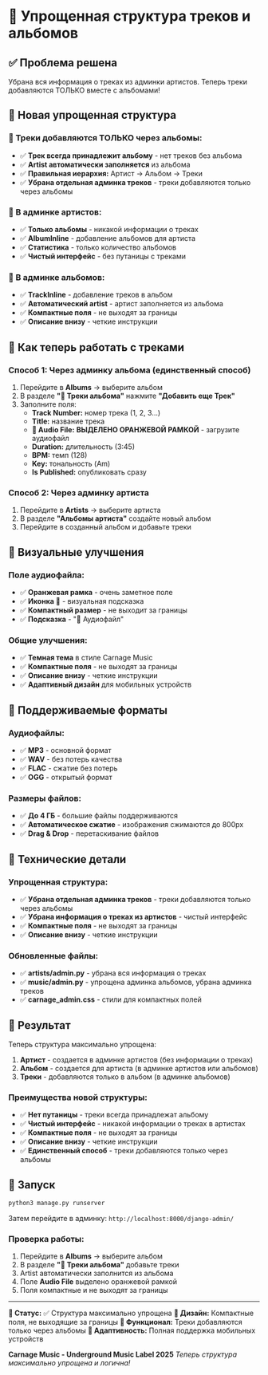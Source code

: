 # 🎵 Упрощенная структура треков и альбомов

## ✅ Проблема решена

Убрана вся информация о треках из админки артистов. Теперь треки добавляются ТОЛЬКО вместе с альбомами!

## 🚀 Новая упрощенная структура

### 🎵 Треки добавляются ТОЛЬКО через альбомы:
- ✅ **Трек всегда принадлежит альбому** - нет треков без альбома
- ✅ **Artist автоматически заполняется** из альбома
- ✅ **Правильная иерархия:** Артист → Альбом → Треки
- ✅ **Убрана отдельная админка треков** - треки добавляются только через альбомы

### 🎤 В админке артистов:
- ✅ **Только альбомы** - никакой информации о треках
- ✅ **AlbumInline** - добавление альбомов для артиста
- ✅ **Статистика** - только количество альбомов
- ✅ **Чистый интерфейс** - без путаницы с треками

### 🎵 В админке альбомов:
- ✅ **TrackInline** - добавление треков в альбом
- ✅ **Автоматический artist** - артист заполняется из альбома
- ✅ **Компактные поля** - не выходят за границы
- ✅ **Описание внизу** - четкие инструкции

## 🎯 Как теперь работать с треками

### Способ 1: Через админку альбома (единственный способ)
1. Перейдите в **Albums** → выберите альбом
2. В разделе **"🎵 Треки альбома"** нажмите **"Добавить еще Трек"**
3. Заполните поля:
   - **Track Number:** номер трека (1, 2, 3...)
   - **Title:** название трека
   - **🎵 Audio File:** **ВЫДЕЛЕНО ОРАНЖЕВОЙ РАМКОЙ** - загрузите аудиофайл
   - **Duration:** длительность (3:45)
   - **BPM:** темп (128)
   - **Key:** тональность (Am)
   - **Is Published:** опубликовать сразу

### Способ 2: Через админку артиста
1. Перейдите в **Artists** → выберите артиста
2. В разделе **"Альбомы артиста"** создайте новый альбом
3. Перейдите в созданный альбом и добавьте треки

## 🎨 Визуальные улучшения

### Поле аудиофайла:
- ✅ **Оранжевая рамка** - очень заметное поле
- ✅ **Иконка 🎵** - визуальная подсказка
- ✅ **Компактный размер** - не выходит за границы
- ✅ **Подсказка** - "🎵 Аудиофайл"

### Общие улучшения:
- ✅ **Темная тема** в стиле Carnage Music
- ✅ **Компактные поля** - не выходят за границы
- ✅ **Описание внизу** - четкие инструкции
- ✅ **Адаптивный дизайн** для мобильных устройств

## 📱 Поддерживаемые форматы

### Аудиофайлы:
- ✅ **MP3** - основной формат
- ✅ **WAV** - без потерь качества
- ✅ **FLAC** - сжатие без потерь
- ✅ **OGG** - открытый формат

### Размеры файлов:
- ✅ **До 4 ГБ** - большие файлы поддерживаются
- ✅ **Автоматическое сжатие** - изображения сжимаются до 800px
- ✅ **Drag & Drop** - перетаскивание файлов

## 🔧 Технические детали

### Упрощенная структура:
- ✅ **Убрана отдельная админка треков** - треки добавляются только через альбомы
- ✅ **Убрана информация о треках из артистов** - чистый интерфейс
- ✅ **Компактные поля** - не выходят за границы
- ✅ **Описание внизу** - четкие инструкции

### Обновленные файлы:
- ✅ **artists/admin.py** - убрана вся информация о треках
- ✅ **music/admin.py** - упрощена админка альбомов, убрана админка треков
- ✅ **carnage_admin.css** - стили для компактных полей

## 🎯 Результат

Теперь структура максимально упрощена:

1. **Артист** - создается в админке артистов (без информации о треках)
2. **Альбом** - создается для артиста (в админке артистов или альбомов)
3. **Треки** - добавляются только в альбом (в админке альбомов)

### Преимущества новой структуры:
- ✅ **Нет путаницы** - треки всегда принадлежат альбому
- ✅ **Чистый интерфейс** - никакой информации о треках в артистах
- ✅ **Компактные поля** - не выходят за границы
- ✅ **Описание внизу** - четкие инструкции
- ✅ **Единственный способ** - треки добавляются только через альбомы

## 🚀 Запуск

```bash
python3 manage.py runserver
```

Затем перейдите в админку: `http://localhost:8000/django-admin/`

### Проверка работы:
1. Перейдите в **Albums** → выберите альбом
2. В разделе **"🎵 Треки альбома"** добавьте треки
3. Artist автоматически заполнится из альбома
4. Поле **Audio File** выделено оранжевой рамкой
5. Поля компактные и не выходят за границы

---

**🎵 Статус:** ✅ Структура максимально упрощена
**🎨 Дизайн:** Компактные поля, не выходящие за границы
**🚀 Функционал:** Треки добавляются только через альбомы
**📱 Адаптивность:** Полная поддержка мобильных устройств

**Carnage Music - Underground Music Label 2025**
*Теперь структура максимально упрощена и логична!* 